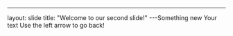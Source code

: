 
---
layout: slide
title: "Welcome to our second slide!"
---Something new
Your text
Use the left arrow to go back!

